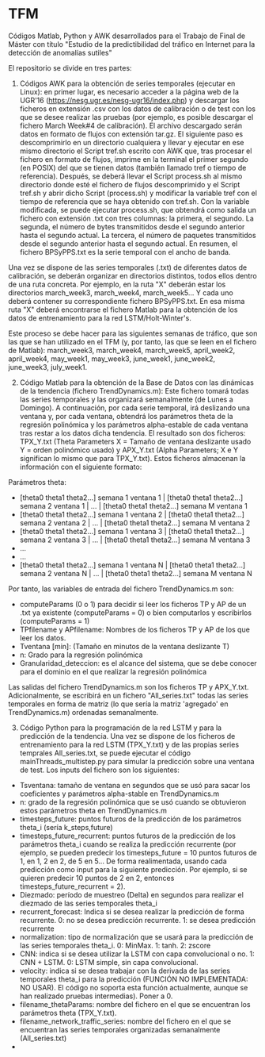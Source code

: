 # TFM
Códigos Matlab, Python y AWK desarrollados para el Trabajo de Final de Máster con título "Estudio de la predictibilidad del tráfico en Internet para la detección de anomalías sutiles"

El repositorio se divide en tres partes:
1. Códigos AWK para la obtención de series temporales (ejecutar en Linux): en primer lugar, es necesario acceder a la página web de la UGR'16 (https://nesg.ugr.es/nesg-ugr16/index.php) y descargar los ficheros en extensión .csv con los datos de calibración o de test con los que se desee realizar las pruebas (por ejemplo, es posible descargar el fichero March Week#4 de calibración). El archivo descargado serán datos en formato de flujos con extensión tar.gz.
El siguiente paso es descomprimirlo en un directorio cualquiera y llevar y ejecutar en ese mismo directorio el Script tref.sh escrito con AWK que, tras procesar el fichero en formato de flujos, imprime en la terminal el primer segundo (en POSIX) del que se tienen datos (también llamado tref o tiempo de referencia).
Después, se deberá llevar el Script process.sh al mismo directorio donde esté el fichero de flujos descomprimido y el Script tref.sh y abrir dicho Script (process.sh) y modificar la variable tref con el tiempo de referencia que se haya obtenido con tref.sh. Con la variable modificada, se puede ejecutar process.sh, que obtendrá como salida un fichero con extensión .txt con tres columnas: la primera, el segundo. La segunda, el número de bytes transmitidos desde el segundo anterior hasta el segundo actual. La tercera, el número de paquetes transmitidos desde el segundo anterior hasta el segundo actual. En resumen, el fichero BPSyPPS.txt es la serie temporal con el ancho de banda.

Una vez se dispone de las series temporales (.txt) de diferentes datos de calibración, se deberán organizar en directorios distintos, todos ellos dentro de una ruta concreta. Por ejemplo, en la ruta "X" deberán estar los directorios march_week3, march_week4, march_week5... Y cada uno deberá contener su correspondiente fichero BPSyPPS.txt. En esa misma ruta "X" deberá encontrarse el fichero Matlab para la obtención de los datos de entrenamiento para la red LSTM/Holt-Winter's.

Este proceso se debe hacer para las siguientes semanas de tráfico, que son las que se han utilizado en el TFM (y, por tanto, las que se leen en el fichero de Matlab): march_week3, march_week4, march_week5, april_week2, april_week4, may_week1, may_week3, june_week1, june_week2, june_week3, july_week1.

2. Código Matlab para la obtención de la Base de Datos con las dinámicas de la tendencia (fichero TrendDynamics.m): Este fichero tomará todas las series temporales y las organizará semanalmente (de Lunes a Domingo). A continuación, por cada serie temporal, irá deslizando una ventana y, por cada ventana, obtendrá los parámetros theta de la regresión polinómica y los parámetros alpha-estable de cada ventana tras restar a los datos dicha tendencia. El resultado son dos ficheros: TPX_Y.txt (Theta Parameters X = Tamaño de ventana deslizante usado Y = orden polinómico usado) y APX_Y.txt (Alpha Parameters; X e Y significan lo mismo que para TPX_Y.txt). Estos ficheros almacenan la información con el siguiente formato:

Parámetros theta:
- [theta0 theta1 theta2...] semana 1 ventana 1 | [theta0 theta1 theta2...] semana 2 ventana 1 | ... | [theta0 theta1 theta2...] semana M ventana 1
- [theta0 theta1 theta2...] semana 1 ventana 2 | [theta0 theta1 theta2...] semana 2 ventana 2 | ... | [theta0 theta1 theta2...] semana M ventana 2
- [theta0 theta1 theta2...] semana 1 ventana 3 | [theta0 theta1 theta2...] semana 2 ventana 3 | ... | [theta0 theta1 theta2...] semana M ventana 3
- ...
- ...
- [theta0 theta1 theta2...] semana 1 ventana N | [theta0 theta1 theta2...] semana 2 ventana N | ... | [theta0 theta1 theta2...] semana M ventana N
   
Por tanto, las variables de entrada del fichero TrendDynamics.m son:
- computeParams (0 o 1) para decidir si leer los ficheros TP y AP de un .txt ya existente (computeParams = 0) o bien computarlos y escribirlos (computeParams = 1)
- TPfilename y APfilename: Nombres de los ficheros TP y AP de los que leer los datos.
- Tventana [min]: (Tamaño en minutos de la ventana deslizante T)
- n: Grado para la regresión polinómica
- Granularidad_deteccion: es el alcance del sistema, que se debe conocer para el dominio en el que realizar la regresión polinómica

Las salidas del fichero TrendDynamics.m son los ficheros TP y APX_Y.txt. Adicionalmente, se escribirá en un fichero "All_series.txt" todas las series temporales en forma de matriz (lo que sería la matriz 'agregado' en TrendDynamics.m) ordenadas semanalmente.

3. Código Python para la programación de la red LSTM y para la predicción de la tendencia. Una vez se dispone de los ficheros de entrenamiento para la red LSTM (TPX_Y.txt) y de las propias series temprales All_series.txt, se puede ejecutar el código mainThreads_multistep.py para simular la predicción sobre una ventana de test. Los inputs del fichero son los siguientes:
- Tsventana: tamaño de ventana en segundos que se usó para sacar los coeficientes y parámetros alpha-stable en TrendDynamics.m
- n: grado de la regresión polinómica que se usó cuando se obtuvieron estos parámetros theta en TrendDynamics.m
- timesteps_future: puntos futuros de la predicción de los parámetros theta_i (sería k_steps,future)
- timesteps_future_recurrent: puntos futuros de la predicción de los parámetros theta_i cuando se realiza la predicción recurrente (por ejemplo, se pueden predecir los timesteps_future = 10 puntos futuros de 1, en 1, 2 en 2, de 5 en 5... De forma realimentada, usando cada predicción como input para la siguiente predicción. Por ejemplo, si se quieren predecir 10 puntos de 2 en 2, entonces timesteps_future_recurrent = 2).
- Diezmado: período de muestreo (Delta) en segundos para realizar el diezmado de las series temporales theta_i
- recurrent_forecast: Indica si se desea realizar la predicción de forma recurrente. 0: no se desea predicción recurrente. 1: se desea predicción recurrente
- normalization: tipo de normalización que se usará para la predicción de las series temporales theta_i. 0: MinMax. 1: tanh. 2: zscore
- CNN: indica si se desea utilizar la LSTM con capa convolucional o no. 1: CNN + LSTM. 0: LSTM simple, sin capa convolucional.
- velocity: indica si se desea trabajar con la derivada de las series temporales theta_i para la predicción (FUNCIÓN NO IMPLEMENTADA: NO USAR). El código no soporta esta función actualmente, aunque se han realizado pruebas intermedias). Poner a 0.
- filename_thetaParams: nombre del fichero en el que se encuentran los parámetros theta (TPX_Y.txt).
- filename_network_traffic_series: nombre del fichero en el que se encuentran las series temporales organizadas semanalmente (All_series.txt)
- 
